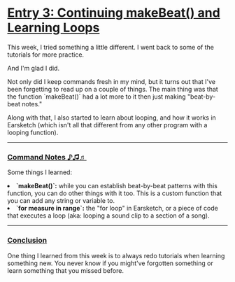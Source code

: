 <h1><u>Entry 3: Continuing makeBeat() and Learning Loops</u></h1>
<p>This week, I tried something a little different. I went back to some of the tutorials for more practice.</p>
<p>And I'm glad I did.</p>
<p>Not only did I keep commands fresh in my mind, but it turns out that I've been forgetting to read up on a couple of things. The main thing was that the function `makeBeat()` had a lot more to it then just making "beat-by-beat notes."</p>
<p>Along with that, I also started to learn about looping, and how it works in Earsketch (which isn't all that different from any other program with a looping function).</p>
<hr></hr>
<h3><u>Command Notes ♪♫♬</u></h3>
<p>Some things I learned:</p>
<li><b>`makeBeat()`:</b> while you can establish beat-by-beat patterns with this function, you can do other things with it too. This is a custom function that you can add any string or variable to.</li>
<li><b>`for measure in range`:</b> the "for loop" in Earsketch, or a piece of code that executes a loop (aka: looping a sound clip to a section of a song).</li>
<ul></ul>
<ul></ul>
<ul></ul>
<hr></hr>
<h3><u>Conclusion</u></h3>
<p>One thing I learned from this week is to always redo tutorials when learning something new. You never know if you might've forgotten something or learn something that you missed before. </p>